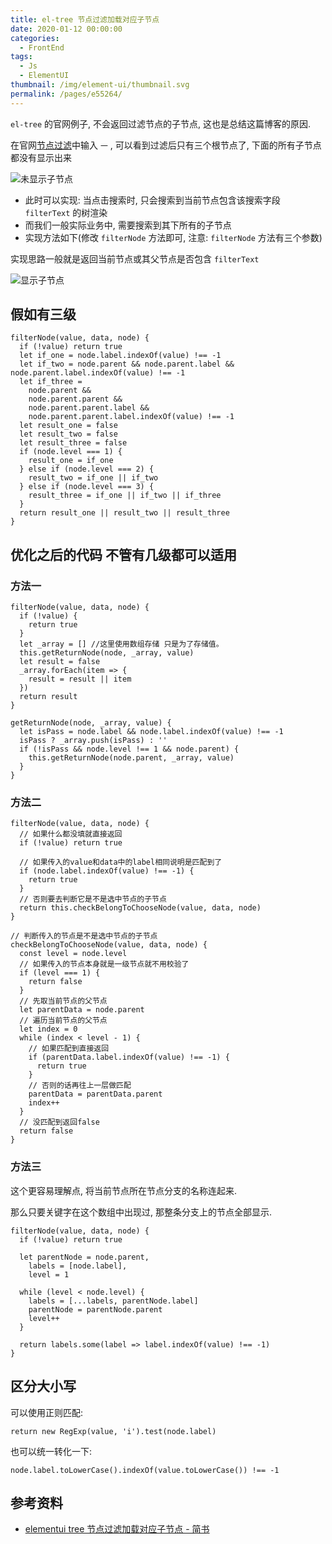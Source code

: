 ```yaml
---
title: el-tree 节点过滤加载对应子节点
date: 2020-01-12 00:00:00
categories: 
  - FrontEnd
tags: 
  - Js
  - ElementUI
thumbnail: /img/element-ui/thumbnail.svg
permalink: /pages/e55264/
---
```


`el-tree` 的官网例子, 不会返回过滤节点的子节点, 这也是总结这篇博客的原因.

<!-- more -->

在官网[节点过滤](https://element.eleme.cn/2.13/#/zh-CN/component/tree#jie-dian-guo-lu)中输入 `一` , 可以看到过滤后只有三个根节点了, 下面的所有子节点都没有显示出来

![未显示子节点](/img/element-ui/002.png)

- 此时可以实现: 当点击搜索时, 只会搜索到当前节点包含该搜索字段 `filterText` 的树渲染
- 而我们一般实际业务中, 需要搜索到其下所有的子节点
- 实现方法如下(修改 `filterNode` 方法即可, 注意: `filterNode` 方法有三个参数)

实现思路一般就是返回当前节点或其父节点是否包含 `filterText`

![显示子节点](/img/element-ui/003.png)

## 假如有三级

``` JS
filterNode(value, data, node) {
  if (!value) return true
  let if_one = node.label.indexOf(value) !== -1
  let if_two = node.parent && node.parent.label && node.parent.label.indexOf(value) !== -1
  let if_three =
    node.parent &&
    node.parent.parent &&
    node.parent.parent.label &&
    node.parent.parent.label.indexOf(value) !== -1
  let result_one = false
  let result_two = false
  let result_three = false
  if (node.level === 1) {
    result_one = if_one
  } else if (node.level === 2) {
    result_two = if_one || if_two
  } else if (node.level === 3) {
    result_three = if_one || if_two || if_three
  }
  return result_one || result_two || result_three
}
```

## 优化之后的代码 不管有几级都可以适用

### 方法一

``` JS
filterNode(value, data, node) {
  if (!value) {
    return true
  }
  let _array = [] //这里使用数组存储 只是为了存储值。
  this.getReturnNode(node, _array, value)
  let result = false
  _array.forEach(item => {
    result = result || item
  })
  return result
}

getReturnNode(node, _array, value) {
  let isPass = node.label && node.label.indexOf(value) !== -1
  isPass ? _array.push(isPass) : ''
  if (!isPass && node.level !== 1 && node.parent) {
    this.getReturnNode(node.parent, _array, value)
  }
}
```

### 方法二

``` JS
filterNode(value, data, node) {
  // 如果什么都没填就直接返回
  if (!value) return true

  // 如果传入的value和data中的label相同说明是匹配到了
  if (node.label.indexOf(value) !== -1) {
    return true
  }
  // 否则要去判断它是不是选中节点的子节点
  return this.checkBelongToChooseNode(value, data, node)
}

// 判断传入的节点是不是选中节点的子节点
checkBelongToChooseNode(value, data, node) {
  const level = node.level
  // 如果传入的节点本身就是一级节点就不用校验了
  if (level === 1) {
    return false
  }
  // 先取当前节点的父节点
  let parentData = node.parent
  // 遍历当前节点的父节点
  let index = 0
  while (index < level - 1) {
    // 如果匹配到直接返回
    if (parentData.label.indexOf(value) !== -1) {
      return true
    }
    // 否则的话再往上一层做匹配
    parentData = parentData.parent
    index++
  }
  // 没匹配到返回false
  return false
}
```

### 方法三

这个更容易理解点, 将当前节点所在节点分支的名称连起来.

那么只要关键字在这个数组中出现过, 那整条分支上的节点全部显示.

``` JS
filterNode(value, data, node) {
  if (!value) return true

  let parentNode = node.parent,
    labels = [node.label],
    level = 1

  while (level < node.level) {
    labels = [...labels, parentNode.label]
    parentNode = parentNode.parent
    level++
  }

  return labels.some(label => label.indexOf(value) !== -1)
}
```

## 区分大小写

可以使用正则匹配:

``` JS
return new RegExp(value, 'i').test(node.label)
```

也可以统一转化一下:

``` JS
node.label.toLowerCase().indexOf(value.toLowerCase()) !== -1
```

## 参考资料

- [elementui tree 节点过滤加载对应子节点 - 简书](https://www.jianshu.com/p/ae50ce022f2b)
